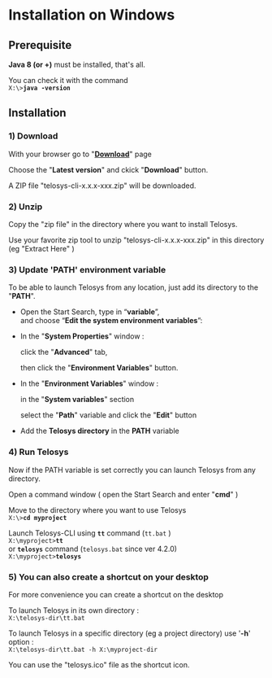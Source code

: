 # Installation on Windows

## Prerequisite

**Java 8 (or +)** must be installed, that's all.

You can check it with the command \
&#x20;   `X:\>`**`java -version`**

## Installation

### 1) Download

With your browser go to "[**Download**](https://www.telosys.org/download/telosys-cli/index.html)" page

Choose the "**Latest version**" and ckick "**Download**" button.

A ZIP file "telosys-cli-x.x.x-xxx.zip" will be downloaded.

### 2) Unzip

Copy the "zip file" in the directory where you want to install Telosys.

Use your favorite zip tool to unzip "telosys-cli-x.x.x-xxx.zip" in this directory (eg "Extract Here" )

### 3) Update 'PATH' environment variable

To be able to launch Telosys from any location, just add its directory to the "**PATH**".

* Open the Start Search, type in “**variable**”, \
  and choose “**Edit the system environment variables**”:
*   In the "**System Properties**" window :&#x20;

    click the "**Advanced**" tab,&#x20;

    then click the "**Environment Variables**" button.
*   In the "**Environment Variables**" window :&#x20;

    in the "**System variables**" section&#x20;

    select the "**Path**" variable and click the "**Edit**" button
* Add the **Telosys directory** in the **PATH** variable

### 4) Run Telosys

Now if the PATH variable is set correctly you can launch Telosys from any directory.

Open a command window ( open the Start Search and enter "**cmd**" )

Move to the directory where you want to use Telosys\
&#x20;   `X:\>`**`cd myproject`**

Launch Telosys-CLI using **`tt`** command (`tt.bat` )  \
&#x20;  `X:\myproject>`**`tt`**\
or **`telosys`** command (`telosys.bat`  since ver 4.2.0)\
&#x20;  `X:\myproject>`**`telosys`**

### 5) You can also create a shortcut on your desktop

For more convenience you can create a shortcut on the desktop

To launch Telosys in its own directory :  \
&#x20;   `X:\telosys-dir\tt.bat`

To launch Telosys in a specific directory (eg a project directory) use '**-h**' option : \
&#x20;   `X:\telosys-dir\tt.bat -h X:\myproject-dir`

You can use the "telosys.ico" file as the shortcut icon.
